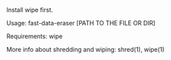 Install wipe first.

Usage: fast-data-eraser [PATH TO THE FILE OR DIR]

Requirements: wipe

More info about shredding and wiping: shred(1), wipe(1)
